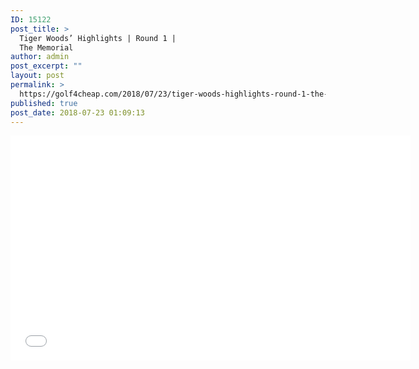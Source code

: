 ```yaml
---
ID: 15122
post_title: >
  Tiger Woods’ Highlights | Round 1 |
  The Memorial
author: admin
post_excerpt: ""
layout: post
permalink: >
  https://golf4cheap.com/2018/07/23/tiger-woods-highlights-round-1-the-memorial/
published: true
post_date: 2018-07-23 01:09:13
---
```

<iframe width="640" height="360" src="//www.youtube.com/embed/M_nQeW1tYWk" frameborder="0" allow="autoplay; encrypted-media" allowfullscreen></iframe>